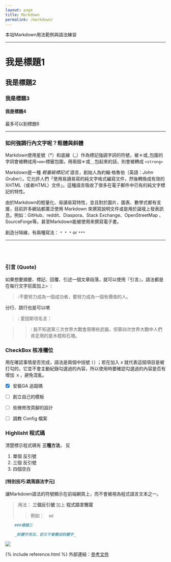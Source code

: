 ```yaml
---
layout: page
title: Markdown
permalink: /markdown/
---
```


本站Markdown用法範例與語法練習
* * *

# 我是標題1
## 我是標題2
### 我是標題3
#### 我是標題4
最多可以到標題6

***

### 如何強調行內文字呢？粗體與斜體

Markdown使用星號（*）和底線（_）作為標記強調字詞的符號，被＊或_包圍的字詞會被轉成用`<em>`標籤包圍，用兩個＊或＿包起來的話，則會被轉成 `<strong>`


Markdown是一種 *輕量級標記式* 語言，創始人為約翰·格魯伯（英語：_John Gruber_）。它允許人們「使用易讀易寫的純文字格式編寫文件，然後轉換成有效的XHTML（或者HTML）文件」。這種語言吸收了很多在電子郵件中已有的純文字標記的特性。

由於Markdown的輕量化、易讀易寫特性，並且對於圖片，圖表、數學式都有支援，目前許多網站都廣泛使用 Markdown 來撰寫說明文件或是用於論壇上發表訊息。例如：GitHub、reddit、Diaspora、Stack Exchange、OpenStreetMap 、SourceForge等。甚至Markdown能被使用來撰寫電子書。



創造分隔線，有兩種寫法：
`* * *` or `***`
* * *

<br>
<br>

### 引言 (Quote)

如果想要摘要、標記、回覆、引述一個文章段落，就可以使用『引言』，語法都是在每行文字前面加上` > : `

>:不要努力成為一個成功者，要努力成為一個有價值的人。

分行、跳行也是可以唷

>: 愛因斯坦名言：

>>: 我不知道第三次世界大戰會用哪些武器，但第四次世界大戰中人們肯定用的是木棍和石塊。


### CheckBox 核准欄位
用在確認事情是否完成，語法是兩個中括號 `[]` ；若在加入 _x_ 就代表這個項目是被打勾的，它並不會主動紀錄勾選過的內容，所以使用時要確認勾選過的內容是否有增加 ｘ，避免混亂。

- [x] 安裝GA 追蹤碼
- [ ] 創立自己的模板
- [ ] 些微修改頁腳的設計
- [ ] 調教 Config 檔案



### Highlisht 程式碼
清楚標示程式碼有 **三種方法**， 反

1. 單個 反引號 
2. 三個 反引號
3. 四個空白

#### [特別技巧:跳落語法字元]
讓Markdown語法的符號顯示在前端網頁上，而不會被視為程式語言文本之一。

> 用法： **三個反引號** 加上 **程式語言簡寫**
>> 例如：  ` ` ` md ` ` ` 

```md
    ###標題三

    _斜體字用法，卻又不會變成斜體字_
```
<img src="https://i.imgur.com/RxjBcol.png">


{% include reference.html %}
外部連結：[參考文件](https://markdown.tw/)
